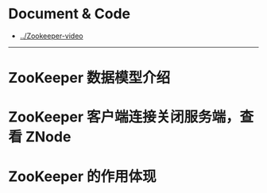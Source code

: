 # Document & Code

* [../Zookeeper-video](https://github.com/zozospider/note/blob/master/distributed/ZooKeeper/ZooKeeper-video.md)

---

# ZooKeeper 数据模型介绍



# ZooKeeper 客户端连接关闭服务端，查看 ZNode



# ZooKeeper 的作用体现



